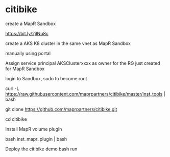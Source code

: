# citibike

create a MapR Sandbox

https://bit.ly/2jINu8c

create a AKS K8 cluster in the same vnet as MapR Sandbox

manually using portal

Assign service principal AKSClusterxxxx as owner for the RG just created for MapR Sandbox

login to Sandbox, sudo to become root

curl -L https://raw.githubusercontent.com/maprpartners/citibike/master/inst_tools | bash

git clone https://github.com/maprpartners/citibike.git

cd citibike

Install MapR volume plugin

bash inst_mapr_plugin | bash

Deploy the citibike demo
bash run



